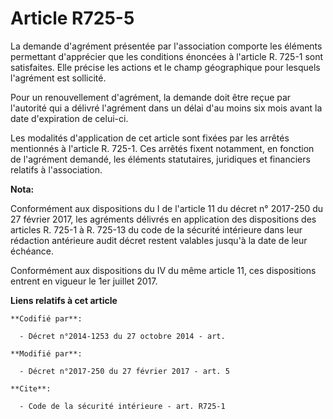 # Article R725-5

La demande d'agrément présentée par l'association comporte les éléments permettant d'apprécier que les conditions énoncées à
l'article R. 725-1 sont satisfaites. Elle précise les actions et le champ géographique pour lesquels l'agrément est
sollicité.

Pour un renouvellement d'agrément, la demande doit être reçue par l'autorité qui a délivré l'agrément dans un délai d'au
moins six mois avant la date d'expiration de celui-ci. 

Les modalités d'application de cet article sont fixées par les arrêtés mentionnés à l'article R. 725-1. Ces arrêtés fixent
notamment, en fonction de l'agrément demandé, les éléments statutaires, juridiques et financiers relatifs à l'association.

**Nota:**

Conformément aux dispositions du I de l'article 11 du décret n° 2017-250 du 27 février 2017, les agréments délivrés en
application des dispositions des articles R. 725-1 à R. 725-13 du code de la sécurité intérieure dans leur rédaction
antérieure audit décret restent valables jusqu'à la date de leur échéance.

Conformément aux dispositions du IV du même article 11, ces dispositions entrent en vigueur le 1er juillet 2017.

**Liens relatifs à cet article**

	**Codifié par**:

	  - Décret n°2014-1253 du 27 octobre 2014 - art.

	**Modifié par**:

	  - Décret n°2017-250 du 27 février 2017 - art. 5

	**Cite**:

	  - Code de la sécurité intérieure - art. R725-1
